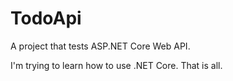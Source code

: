 # TodoApi
A project that tests ASP.NET Core Web API.

I'm trying to learn how to use .NET Core. That is all.
